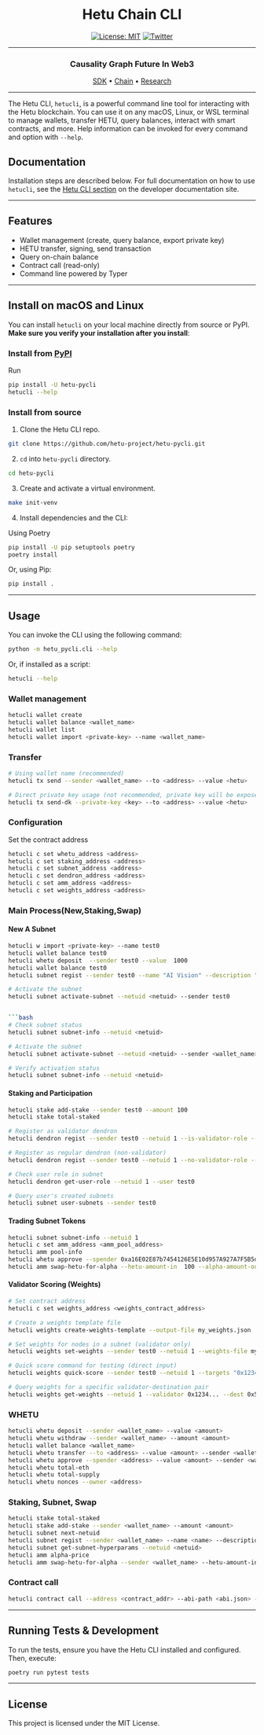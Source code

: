 <div align="center">

# Hetu Chain CLI <!-- omit in toc -->
[![License: MIT](https://img.shields.io/badge/License-MIT-yellow.svg)](https://opensource.org/licenses/MIT)
[![Twitter](https://img.shields.io/badge/Twitter-@hetu_protocol-1DA1F2?logo=twitter&logoColor=white)](https://x.com/hetu_protocol)
<!-- [![PyPI version](https://badge.fury.io/py/hetu_pycli.svg)](https://badge.fury.io/py/hetu_pycli) -->

---

### Causality Graph Future In Web3 

 [SDK](https://github.com/hetu-project/hetu-pysdk) • [Chain](https://github.com/hetu-project/hetu-chain) • [Research](https://docsend.com/v/jt55f/hetu_litepaper)


</div>

---

The Hetu CLI, `hetucli`, is a powerful command line tool for interacting with the Hetu blockchain. You can use it on any macOS, Linux, or WSL terminal to manage wallets, transfer HETU, query balances, interact with smart contracts, and more. Help information can be invoked for every command and option with `--help`.

## Documentation

Installation steps are described below. For full documentation on how to use `hetucli`, see the [Hetu CLI section](https://github.com/hetu-project/hetu-pycli#readme) on the developer documentation site.

---

## Features
- Wallet management (create, query balance, export private key)
- HETU transfer, signing, send transaction
- Query on-chain balance
- Contract call (read-only)
- Command line powered by Typer

---

## Install on macOS and Linux

You can install `hetucli` on your local machine directly from source or PyPI. **Make sure you verify your installation after you install**:

### Install from [PyPI](https://pypi.org/project/hetu-pycli/)

Run
```bash
pip install -U hetu-pycli
hetucli --help
```

### Install from source

1. Clone the Hetu CLI repo.

```bash
git clone https://github.com/hetu-project/hetu-pycli.git
```

2. `cd` into `hetu-pycli` directory.

```bash
cd hetu-pycli
```

3. Create and activate a virtual environment.

```bash
make init-venv
```
4. Install dependencies and the CLI:

Using Poetry
```bash
pip install -U pip setuptools poetry
poetry install
```

Or, using Pip:
```bash
pip install .
```


---

## Usage

You can invoke the CLI using the following command:

```bash
python -m hetu_pycli.cli --help
```

Or, if installed as a script:

```bash
hetucli --help
```

### Wallet management
```bash
hetucli wallet create
hetucli wallet balance <wallet_name>
hetucli wallet list
hetucli wallet import <private-key> --name <wallet_name>
```

### Transfer
```bash
# Using wallet name (recommended)
hetucli tx send --sender <wallet_name> --to <address> --value <hetu>

# Direct private key usage (not recommended, private key will be exposed in command history)
hetucli tx send-dk --private-key <key> --to <address> --value <hetu>
```

### Configuration

Set the contract address

```bash
hetucli c set whetu_address <address>
hetucli c set staking_address <address>
hetucli c set subnet_address <address>
hetucli c set dendron_address <address>
hetucli c set amm_address <address>
hetucli c set weights_address <address>
```

### Main Process(New,Staking,Swap)

#### New A Subnet

```bash
hetucli w import <private-key> --name test0
hetucli wallet balance test0
hetucli whetu deposit  --sender test0 --value  1000
hetucli wallet balance test0
hetucli subnet regist --sender test0 --name "AI Vision" --description "Computer vision and image processing network" --token-name "VISION" --token-symbol "VIS"

# Activate the subnet
hetucli subnet activate-subnet --netuid <netuid> --sender test0


```bash
# Check subnet status
hetucli subnet subnet-info --netuid <netuid>

# Activate the subnet
hetucli subnet activate-subnet --netuid <netuid> --sender <wallet_name>

# Verify activation status
hetucli subnet subnet-info --netuid <netuid>
```

#### Staking and Participation

```bash
hetucli stake add-stake --sender test0 --amount 100
hetucli stake total-staked

# Register as validator dendron
hetucli dendron regist --sender test0 --netuid 1 --is-validator-role --axon-endpoint "http://my-node.com" --axon-port 8080 --prometheus-endpoint "http://my-metrics.com" --prometheus-port 9090

# Register as regular dendron (non-validator)
hetucli dendron regist --sender test0 --netuid 1 --no-validator-role --axon-endpoint "http://my-node.com" --axon-port 8080 --prometheus-endpoint "http://my-metrics.com" --prometheus-port 9090

# Check user role in subnet
hetucli dendron get-user-role --netuid 1 --user test0

# Query user's created subnets
hetucli subnet user-subnets --sender test0
```

#### Trading Subnet Tokens

```bash
hetucli subnet subnet-info --netuid 1 
hetucli c set amm_address <amm_pool_address>
hetucli amm pool-info
hetucli whetu approve --spender 0xa16E02E87b7454126E5E10d957A927A7F5B5d2be  --value 100 --sender test0
hetucli amm swap-hetu-for-alpha --hetu-amount-in  100 --alpha-amount-out-min 0   --sender test0 --to <to-address>
```

#### Validator Scoring (Weights)

```bash
# Set contract address
hetucli c set weights_address <weights_contract_address>

# Create a weights template file
hetucli weights create-weights-template --output-file my_weights.json

# Set weights for nodes in a subnet (validator only)
hetucli weights set-weights --sender test0 --netuid 1 --weights-file my_weights.json

# Quick score command for testing (direct input)
hetucli weights quick-score --sender test0 --netuid 1 --targets "0x1234...,0x5678..." --scores "500000,750000"

# Query weights for a specific validator-destination pair
hetucli weights get-weights --netuid 1 --validator 0x1234... --dest 0x5678...
```

### WHETU

```bash
hetucli whetu deposit --sender <wallet_name> --value <amount>
hetucli whetu withdraw --sender <wallet_name> --amount <amount>
hetucli wallet balance <wallet_name>
hetucli whetu transfer --to <address> --value <amount> --sender <wallet_name>
hetucli whetu approve --spender <address> --value <amount> --sender <wallet_name>
hetucli whetu total-eth
hetucli whetu total-supply
hetucli whetu nonces --owner <address>
```

### Staking, Subnet, Swap

```bash
hetucli stake total-staked
hetucli stake add-stake --sender <wallet_name> --amount <amount>
hetucli subnet next-netuid
hetucli subnet regist --sender <wallet_name> --name <name> --description <description> --token-name <token_name> --token-symbol <token_symbol>
hetucli subnet get-subnet-hyperparams --netuid <netuid>
hetucli amm alpha-price
hetucli amm swap-hetu-for-alpha --sender <wallet_name> --hetu-amount-in <amount> --alpha-amount-out-min <amount> --to <address>
```

### Contract call
```bash
hetucli contract call --address <contract_addr> --abi-path <abi.json> --function <fn> --args "1,2,3" --rpc <rpc_url>
```

---

## Running Tests & Development
To run the tests, ensure you have the Hetu CLI installed and configured. Then, execute:

```bash
poetry run pytest tests
```

---

## License

This project is licensed under the MIT License.